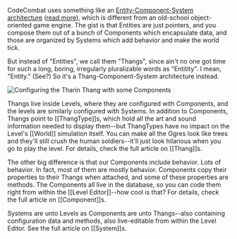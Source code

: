 CodeCombat uses something like an [Entity-Component-System architecture](http://www.gamedev.net/page/resources/_/technical/game-programming/understanding-component-entity-systems-r3013) ([read more](http://www.chris-granger.com/2012/12/11/anatomy-of-a-knockout/)), which is different from an old-school object-oriented game engine. The gist is that Entities are just pointers, and you compose them out of a bunch of Components which encapsulate data, and those are organized by Systems which add behavior and make the world tick.

But instead of "Entities", we call them "Thangs", since ain't no one got time for such a long, boring, irregularly pluralizable words as "Entitity". I mean, "Entity." (See?) So it's a Thang-Component-System architecture instead.

![Configuring the Tharin Thang with some Components](https://s3.amazonaws.com/files.codecombat.com/wiki-images/thang_component_system.png)

Thangs live inside Levels, where they are configured with Components, and the levels are similarly configured with Systems. In addition to Components, Thangs point to [[ThangType]]s, which hold all the art and sound information needed to display them--but ThangTypes have no impact on the Level's [[World]] simulation itself. You can make all the Ogres look like trees and they'll still crush the human soldiers--it'll just look hilarious when you go to play the level. For details, check the full article on [[Thang]]s.

The other big difference is that our Components include behavior. Lots of behavior. In fact, most of them are mostly behavior. Components copy their properties to their Thangs when attached, and some of these properties are methods. The Components all live in the database, so you can code them right from within the [[Level Editor]]--how cool is that? For details, check the full article on [[Component]]s.

Systems are unto Levels as Components are unto Thangs--also containing configuration data and methods, also live-editable from within the Level Editor. See the full article on [[System]]s.
